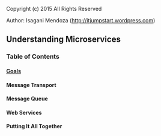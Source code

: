 Copyright (c) 2015
All Rights Reserved

Author: Isagani Mendoza (http://itjumpstart.wordpress.com)

## Understanding Microservices

### Table of Contents

#### [Goals](https://github.com/ibmendoza/go-examples/blob/master/docs/goals/goals.md)

#### Message Transport

#### Message Queue

#### Web Services

#### Putting It All Together
